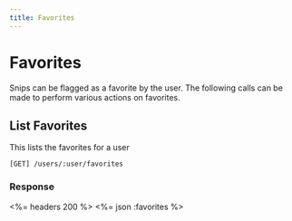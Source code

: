 ```yaml
---
title: Favorites
---
```


#  Favorites

Snips can be flagged as a favorite by the user. The following calls can be made to perform various actions on favorites.

## List Favorites

This lists the favorites for a user

    [GET] /users/:user/favorites

### Response

<%= headers 200 %>
<%= json :favorites %>